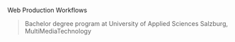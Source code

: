 Web Production Workflows

> Bachelor degree program at University of Applied Sciences Salzburg, MultiMediaTechnology

